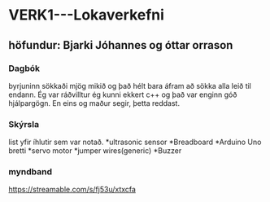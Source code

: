 # VERK1---Lokaverkefni
## höfundur: Bjarki Jóhannes og óttar orrason 
### Dagbók
byrjuninn sökkaði mjög mikið og það hélt bara áfram að sökka alla leið til endann. Ég var ráðvilltur ég kunni ekkert c++ og það var enginn góð hjálpargögn. En eins og maður segir, þetta reddast.

### Skýrsla

list yfir íhlutir sem var notað.
*ultrasonic sensor
*Breadboard
*Arduino Uno bretti
*servo motor
*jumper wires(generic)
*Buzzer

### myndband
https://streamable.com/s/fj53u/xtxcfa
